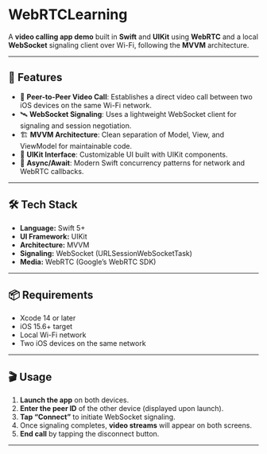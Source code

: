 # WebRTCLearning

A **video calling app demo** built in **Swift** and **UIKit** using **WebRTC** and a local **WebSocket** signaling client over Wi-Fi, following the **MVVM** architecture.

---

## 🚀 Features

* 🔗 **Peer-to-Peer Video Call**: Establishes a direct video call between two iOS devices on the same Wi-Fi network.
* 🛰️ **WebSocket Signaling**: Uses a lightweight WebSocket client for signaling and session negotiation.
* 🏗️ **MVVM Architecture**: Clean separation of Model, View, and ViewModel for maintainable code.
* 🎨 **UIKit Interface**: Customizable UI built with UIKit components.
* 🔄 **Async/Await**: Modern Swift concurrency patterns for network and WebRTC callbacks.

---

## 🛠️ Tech Stack

* **Language:** Swift 5+
* **UI Framework:** UIKit
* **Architecture:** MVVM
* **Signaling:** WebSocket (URLSessionWebSocketTask)
* **Media:** WebRTC (Google’s WebRTC SDK)

---

## 📦 Requirements

* Xcode 14 or later
* iOS 15.6+ target
* Local Wi-Fi network
* Two iOS devices on the same network

---

## 🎬 Usage

1. **Launch the app** on both devices.
2. **Enter the peer ID** of the other device (displayed upon launch).
3. **Tap “Connect”** to initiate WebSocket signaling.
4. Once signaling completes, **video streams** will appear on both screens.
5. **End call** by tapping the disconnect button.

---


